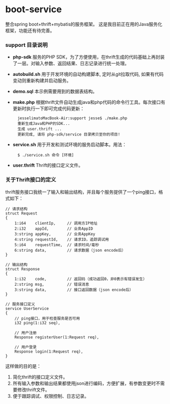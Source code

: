 # boot-service
整合spring boot+thrift+mybatis的服务框架。
这是我目前正在用的Java服务化框架，功能还有待完善。

### support 目录说明

* **php-sdk** 服务的PHP SDK，为了方便使用，在thrift生成的代码基础上再封装了一层。对输入参数、返回结果、日志记录进行统一处理。
* **autobuild.sh** 用于开发环境的自动构建脚本, 定时从git拉取代码, 如果有代码变动则重新构建并启动服务。
* **demo.sql** 本示例需要用到的数据表结构。
* **make.php** 根据thrift文件自动生成java和php代码的命令行工具。每次接口有更新时执行一下即可完成代码更新：

		jesselimatoMacBook-Air:support jesse$ ./make.php 
		重新生成Java和PHP的SDK...
		生成 user.thrift ...
		更新完成, 请将 php-sdk/service 目录拷贝至你的项目!
		
* **service.sh** 用于开发和测试环境的服务启动脚本。用法：
		
		$ ./service.sh 命令 [环境]

* **user.thrift** Thrift的接口定义文件。

### 关于Thrift接口的定义

thrift服务接口我统一了输入和输出结构，并且每个服务提供了一个ping接口，格式如下：

    // 请求结构
    struct Request
    {
        1:i64    clientIp,     // 调用方IP地址
        2:i32    appId,        // 业务AppID
        3:string appKey,       // 业务AppKey
        4:string requestId,    // 请求ID，追踪调试用
        5:i64    requestTime,  // 请求时间/毫秒
        6:string data,         // 请求数据（json encode后）
    }
    
    // 输出结构
    struct Response
    {
        1:i32    code,         // 返回码（成功返回0，非0表示有错误发生）
        2:string msg,          // 错误消息
        3:string data,         // 接口返回数据（json encode后）
    }
    
    // 服务接口定义
    service UserService
    {
        // ping接口，用于检查服务是否可用
        i32 ping(1:i32 seq),
    
        // 用户注册
        Response registerUser(1:Request req),
    
        // 用户登录
        Response login(1:Request req),
    }
    
这样做的目的是：

1. 简化thrift的接口定义文件。
2. 所有输入参数和输出结果都使用json进行编码，方便扩展，有参数变更时不需要修改thrift文件。
3. 便于跟踪调试、权限控制、日志记录。